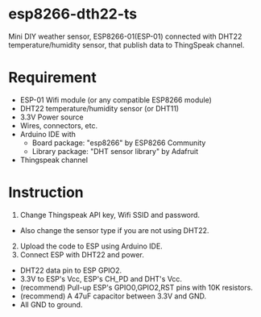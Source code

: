 # esp8266-dth22-ts
Mini DIY weather sensor, ESP8266-01(ESP-01) connected with DHT22 temperature/humidity sensor, that publish data to ThingSpeak channel.

# Requirement
- ESP-01 Wifi module (or any compatible ESP8266 module)
- DHT22 temperature/humidity sensor (or DHT11)
- 3.3V Power source
- Wires, connectors, etc.
- Arduino IDE with
  - Board package: "esp8266" by ESP8266 Community 
  - Library package: "DHT sensor library" by Adafruit
- Thingspeak channel

# Instruction
1. Change Thingspeak API key, Wifi SSID and password. 
  - Also change the sensor type if you are not using DHT22.
2. Upload the code to ESP using Arduino IDE.
3. Connect ESP with DHT22 and power.
  - DHT22 data pin to ESP GPIO2.
  - 3.3V to ESP's Vcc, ESP's CH_PD and DHT's Vcc.
  - (recommend) Pull-up ESP's GPIO0,GPIO2,RST pins with 10K resistors.
  - (recommend) A 47uF capacitor between 3.3V and GND.
  - All GND to ground.
